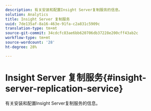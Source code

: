 ```yaml
---
description: 有关安装和配置Insight Server复制服务的信息。
solution: Analytics
title: Insight Server 复制服务
uuid: 7de135af-8a16-463e-91fa-c2a831c5909c
translation-type: tm+mt
source-git-commit: 34cdcfc83ae6bb620706db37228e200cff43ab2c
workflow-type: tm+mt
source-wordcount: '28'
ht-degree: 28%

---
```



# Insight Server 复制服务{#insight-server-replication-service}

有关安装和配置Insight Server复制服务的信息。

